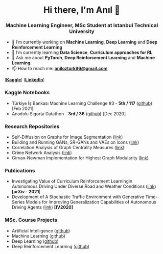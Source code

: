 <h1 align="center">Hi there, I'm Anıl 👋</h1>
<h3 align="center">Machine Learning Engineer, MSc Student at Istanbul Technical University</h3>

- 🔭 I’m currently working on **Machine Learning**, **Deep Learning** and **Deep Reinforcement Learning**
- 🌱 I’m currently learning **Data Science**, **Curriculum approaches for RL**
- 💬 Ask me about **PyTorch**, **Deep Reinforcement Learning** and **Machine Learning**
- 📫 How to reach me: **anilozturk96@gmail.com**

([**Kaggle**](https://www.kaggle.com/nlztrk))
([**LinkedIn**](https://www.linkedin.com/in/nlztrk/))

### Kaggle Notebooks
- Türkiye İş Bankası Machine Learning Challenge #3 - **5th / 117** ([github](https://github.com/nlztrk/kaggle_predicting_marital_status)) [Feb 2021]
- Anadolu Sigorta Datathon - **3rd / 36** ([github](https://github.com/nlztrk/kaggle_identifying_structural_damages)) [Dec 2020]

### Research Repositories
- Self-Diffusion on Graphs for Image Segmentation ([link](https://github.com/nlztrk/graph_self_diffusion))
- Building and Running GANs, SR-GANs and VAEs on Icons ([link](https://github.com/nlztrk/gan_srgan_vae))
- Correlation Analysis of Graph Centrality Measures ([link](https://github.com/nlztrk/centrality_correlations))
- Crime Network Analysis ([link](https://github.com/nlztrk/crime_networks_analysis))
- Girvan-Newman Implementation for Highest Graph Modularity ([link](https://github.com/nlztrk/girvan_newman))

### Publications
- Investigating Value of Curriculum Reinforcement Learningin Autonomous Driving Under Diverse Road and Weather Conditions ([link](https://arxiv.org/abs/2103.07903)) **[arXiv - 2021]**
- Development of A Stochastic Traffic Environment with Generative Time-Series Models for Improving Generalization Capabilities of Autonomous Driving Agents ([link](https://ieeexplore.ieee.org/document/9304774/)) **[IV2020]**

### MSc. Course Projects
- Artificial Intelligence ([github](https://github.com/nlztrk/ITU-CE-MSc/tree/master/BLG521E%20(Artificial%20Intelligence)))
- Machine Learning ([github](https://github.com/nlztrk/ITU-CE-MSc/tree/master/BLG527E%20(Machine%20Learning)))
- Deep Learning ([github](https://github.com/nlztrk/ITU-CE-MSc/tree/master/BLG561E%20(Deep%20Learning)))
- Deep Reinforcement Learning ([github](https://github.com/nlztrk/ITU-CE-MSc/tree/master/BLG604E%20(Deep%20Reinforcement%20Learning)))
